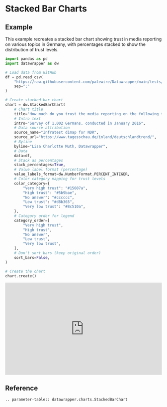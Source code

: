 # Stacked Bar Charts

## Example

This example recreates a stacked bar chart showing trust in media reporting on various topics in Germany, with percentages stacked to show the distribution of trust levels.

```python
import pandas as pd
import datawrapper as dw

# Load data from GitHub
df = pd.read_csv(
    "https://raw.githubusercontent.com/palewire/Datawrapper/main/tests/samples/stacked_bar/media-trust.csv",
    sep=";"
)

# Create stacked bar chart
chart = dw.StackedBarChart(
    # Chart title
    title="How much do you trust the media reporting on the following topics?",
    # Intro text
    intro="Survey of 1,002 Germans, conducted in January 2016",
    # Data source attribution
    source_name="Infratest dimap for NDR",
    source_url="https://www.tagesschau.de/inland/deutschlandtrend/",
    # Byline
    byline="Lisa Charlotte Muth, Datawrapper",
    # Data
    data=df,
    # Stack as percentages
    stack_percentages=True,
    # Value label format (percentage)
    value_labels_format=dw.NumberFormat.PERCENT_INTEGER,
    # Color category mapping for trust levels
    color_category={
        "Very high trust": "#15607a",
        "High trust": "#5b9bae",
        "No answer": "#cccccc",
        "Low trust": "#d8b365",
        "Very low trust": "#8c510a",
    },
    # Category order for legend
    category_order=[
        "Very high trust",
        "High trust",
        "No answer",
        "Low trust",
        "Very low trust",
    ],
    # Don't sort bars (keep original order)
    sort_bars=False,
)

# Create the chart
chart.create()
```

<iframe title="How much do you trust the media reporting on the following topics?" aria-label="Stacked Bars" id="datawrapper-chart-yAViP" src="https://datawrapper.dwcdn.net/yAViP/3/" scrolling="no" frameborder="0" style="width: 0; min-width: 100% !important; border: none;" height="296" data-external="1"></iframe><script type="text/javascript">!function(){"use strict";window.addEventListener("message",(function(a){if(void 0!==a.data["datawrapper-height"]){var e=document.querySelectorAll("iframe");for(var t in a.data["datawrapper-height"])for(var r=0;r<e.length;r++)if(e[r].contentWindow===a.source){var i=a.data["datawrapper-height"][t]+"px";e[r].style.height=i}}}))}();
</script>

## Reference

```{eval-rst}
.. parameter-table:: datawrapper.charts.StackedBarChart
